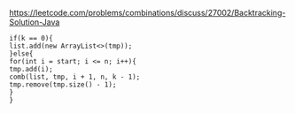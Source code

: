 https://leetcode.com/problems/combinations/discuss/27002/Backtracking-Solution-Java
```
if(k == 0){
list.add(new ArrayList<>(tmp));
}else{
for(int i = start; i <= n; i++){
tmp.add(i);
comb(list, tmp, i + 1, n, k - 1);
tmp.remove(tmp.size() - 1);
}
}
```